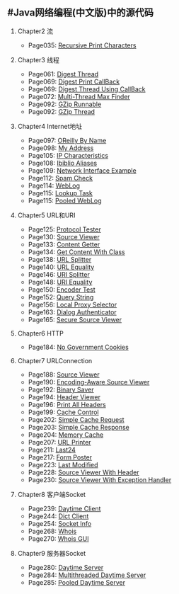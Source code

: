 #Java网络编程(中文版)中的源代码
---------------------


1. Chapter2 流
    * Page035: [Recursive Print Characters](src/chapter2/C2P35_RecursivePrintCharacters.java)
    
2. Chapter3 线程
    * Page061: [Digest Thread](src/chapter3/C3P61_DigestThread.java)
    * Page069: [Digest Print CallBack](src/chapter3/C3P69_DigestPrintCallBack.java)
    * Page069: [Digest Thread Using CallBack](src/chapter3/C3P69_DigestThreadUsingCallBack.java)
    * Page072: [Multi-Thread Max Finder](src/chapter3/C3P72_MultiThreadMaxFinder.java)
    * Page092: [GZip Runnable](src/chapter3/C3P92_GZipRunnable.java)
    * Page092: [GZip Thread](src/chapter3/C3P92_GZipThread.java)
    
3. Chapter4 Internet地址
    * Page097: [OReilly By Name](src/chapter4/C4P97_OReillyByName.java)
    * Page098: [My Address](src/chapter4/C4P98_MyAddress.java)
    * Page105: [IP Characteristics](src/chapter4/C4P105_IPCharacteristics.java)
    * Page108: [Ibiblio Aliases](src/chapter4/C4P108_IbiblioAliases.java)
    * Page109: [Network Interface Example](src/chapter4/C4P109_NetworkInterfaceExample.java)
    * Page112: [Spam Check](src/chapter4/C4P112_SpamCheck.java)
    * Page114: [WebLog](src/chapter4/C4P114_WebLog.java)
    * Page115: [Lookup Task](src/chapter4/C4P115_LookupTask.java)
    * Page115: [Pooled WebLog](src/chapter4/C4P115_PooledWebLog.java)
    
4. Chapter5 URL和URI
    * Page125: [Protocol Tester](src/chapter5/C5P125_ProtocolTester.java)
    * Page130: [Source Viewer](src/chapter5/C5P130_SourceViewer.java)
    * Page133: [Content Getter](src/chapter5/C5P133_ContentGetter.java)
    * Page134: [Get Content With Class](src/chapter5/C5P134_GetContentWithClass.java)
    * Page138: [URL Splitter](src/chapter5/C5P138_URLSplitter.java)
    * Page140: [URL Equality](src/chapter5/C5P140_URLEquality.java)
    * Page146: [URI Splitter](src/chapter5/C5P146_URISplitter.java)
    * Page148: [URI Equality](src/chapter5/C5P148_URIEquality.java)
    * Page150: [Encoder Test](src/chapter5/C5P150_EncoderTest.java)
    * Page152: [Query String](src/chapter5/C5P152_QueryString.java)
    * Page156: [Local Proxy Selector](src/chapter5/C5P156_LocalProxySelector.java)
    * Page163: [Dialog Authenticator](src/chapter5/C5P163_DialogAuthenticator.java)
    * Page165: [Secure Source Viewer](src/chapter5/C5P165_SecureSourceViewer.java)

5. Chapter6 HTTP
    * Page184: [No Government Cookies](src/chapter6/C6P184_NoGovernmentCookies.java)
    
6. Chapter7 URLConnection
    * Page188: [Source Viewer](src/chapter7/C7P188_SourceViewer.java)
    * Page190: [Encoding-Aware Source Viewer](src/chapter7/C7P190_EncodingAwareSourceViewer.java)
    * Page192: [Binary Saver](src/chapter7/C7P192_BinarySaver.java)
    * Page194: [Header Viewer](src/chapter7/C7P194_HeaderViewer.java)
    * Page196: [Print All Headers](src/chapter7/C7P196_PrintAllHeaders.java)
    * Page199: [Cache Control](src/chapter7/C7P199_CacheControl.java)
    * Page202: [Simple Cache Request](src/chapter7/C7P202_SimpleCacheRequest.java)
    * Page203: [Simple Cache Response](src/chapter7/C7P203_SimpleCacheResponse.java)
    * Page204: [Memory Cache](src/chapter7/C7P204_MemoryCache.java)
    * Page207: [URL Printer](src/chapter7/C7P207_URLPrinter.java)
    * Page211: [Last24](src/chapter7/C7P211_Last24.java)
    * Page217: [Form Poster](src/chapter7/C7P217_FormPoster.java)
    * Page223: [Last Modified](src/chapter7/C7P223_LastModified.java)
    * Page228: [Source Viewer With Header](src/chapter7/C7P228_SourceViewerWithHeader.java)
    * Page230: [Source Viewer With Exception Handler](src/chapter7/C7P230_SourceViewerWithExceptionHandler.java)
    
    
7. Chapter8 客户端Socket
    * Page239: [Daytime Client](src/chapter8/C8P239_DaytimeClient.java)
    * Page244: [Dict Client](src/chapter8/C8P244_DictClient.java)
    * Page254: [Socket Info](src/chapter8/C8P254_SocketInfo.java)
    * Page268: [Whois](src/chapter8/C8P268_Whois.java)
    * Page270: [Whois GUI](src/chapter8/C8P270_WhoisGUI.java)
    
8. Chapter9 服务器Socket
    * Page280: [Daytime Server](src/chapter9/C9P280_DaytimeServer.java)
    * Page284: [Multithreaded Daytime Server](src/chapter9/C9P284_MultithreadedDaytimeServer.java)
    * Page285: [Pooled Daytime Server](src/chapter9/C9P285_PooledDaytimeServer.java)